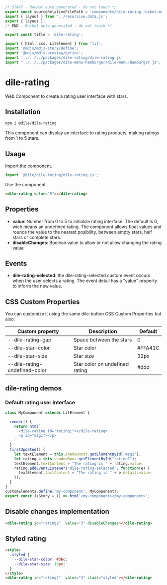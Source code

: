 ```js server
/* START - Rocket auto generated - do not touch */
export const sourceRelativeFilePath = 'components/dile-rating.rocket.md';
import { layout } from '../recursive.data.js';
export { layout };
/* END - Rocket auto generated - do not touch */

export const title = 'dile-rating';
```

```js script
import { html, css, LitElement } from 'lit'; 
import '@mdjs/mdjs-story/define';
import '@mdjs/mdjs-preview/define';
import '../../../packages/dile-rating/dile-rating.js'
import "../../../packages/dile-menu-hamburger/dile-menu-hamburger.js";
```

# dile-rating

Web Component to create a rating user interface with stars.

## Installation

```bash
npm i @dile/dile-rating
```

This component can display an interface to rating products, making ratings from 1 to 5 stars.

## Usage

Import the component.

```javascript
import '@dile/dile-rating/dile-rating.js';
```

Use the component.

```html
<dile-rating value="5"></dile-rating>
```

## Properties

- **value**: Number from 0 to 5 to initialize rating interface. The default is 0, wich means an undefined rating. The component allows float values and rounds the value to the nearest posibility, between empty stars, half stars or complete stars.
- **disableChanges**: Boolean value to allow or not allow changing the rating value

## Events

- **dile-rating-selected**: the dile-rating-selected custom event occurs when the user selects a rating. The event detail has a "value" property to inform the new value.

## CSS Custom Properties

You can customize it using the same dile-button CSS Custom Properties but also:

Custom property | Description | Default
----------------|-------------|---------
--dile-rating-gap | Space between the stars | 0
--dile-star-color | Star color | #FFA41C
--dile-star-size | Star size | 32px
--dile-rating-undefined-color | Star color on undefined rating | #ddd

## dile-rating demos

### Default rating user interface

```js preview-story
class MyComponent extends LitElement {

  render() {
    return html`
      <dile-rating id="rating1"></dile-rating>
      <p id="msg1"></p>
    `
  }
  firstUpdated() {
    let textElement = this.shadowRoot.getElementById('msg1');
    let rating = this.shadowRoot.getElementById("rating1");
    textElement.textContent = "The rating is " + rating.value;
    rating.addEventListener('dile-rating-selected', function(e) {
      textElement.textContent = "The rating is " + e.detail.value;
    });
  }
}
customElements.define('my-component', MyComponent);
export const JsStory = () => html`<my-component></my-component>`;
```

## Disable changes implementation

```html preview-story
<dile-rating id="rating2"  value="3" disableChanges></dile-rating>
```

## Styled rating

```html preview-story
<style>
  .styled {
    --dile-star-color: #36c;
    --dile-star-size: 18px;
  }
</style>
<dile-rating id="rating2"  value="3" class="styled"></dile-rating>
```